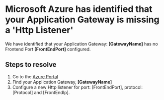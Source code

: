 <properties
pageTitle="My Application Gateway has a missing listener."
description="My Application Gateway has a missing listener."
infoBubbleText="Issues with your Application Gateway were detected. See details on the right."
service="microsoft.network"
resource="ApplicationGateway"
authors="chadmath"
displayOrder="10"
articleId="AppGwNoHttpListenersFoundInsight"
diagnosticScenario="AppGwNoHttpListenersFoundInsight"
selfHelpType="Diagnostics"
supportTopicIds="32436961,32573483,32582834,32436964,32436960,32582828,32582829,32582830,32582825,32582826,32582827,32582831,32582832,32436961,32573483,32582834,32436962,32565734,32565735,32565736,32582833"
resourceTags="windows"
productPesIds="15922"
cloudEnvironments="Public"
/>
# Microsoft Azure has identified that your Application Gateway is missing a 'Http Listener' 
<!--issueDescription-->
We have identified that your Application Gateway: **<!--$Gatewayname-->[GatewayName]<!--/$Gatewayname-->** has no Frontend Port **<!--$FrondEndPort-->[FrontEndPort]<!--/$FrontEndPort-->** configured.
<!--/issueDescription--> 
## **Steps to resolve**
1. Go to the [Azure Portal](https://portal.azure.com)
2. Find your Application Gateway, **<!--$Gatewayname-->[GatewayName]<!--/$Gatewayname-->**
3. Configure a new Http listener for port: <!--$FrondEndPort-->[FrontEndPort]<!--/$FrontEndPort-->, protocol: <!--$Protocol-->[Protocol]<!--/$Protocol--> and <!--$FrondEndIp-->[FrontEndIp]<!--/$FrontEndIp-->.